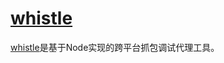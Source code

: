 # [whistle](https://github.com/avwo/whistle/blob/master/README-zh_CN.md)

[whistle](http://wproxy.org/whistle/)是基于Node实现的跨平台抓包调试代理工具。
